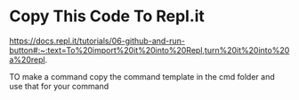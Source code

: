 # Copy This Code To Repl.it


https://docs.repl.it/tutorials/06-github-and-run-button#:~:text=To%20import%20it%20into%20Repl,turn%20it%20into%20a%20repl.


TO make a command copy the command template in the cmd folder and use that for your command
